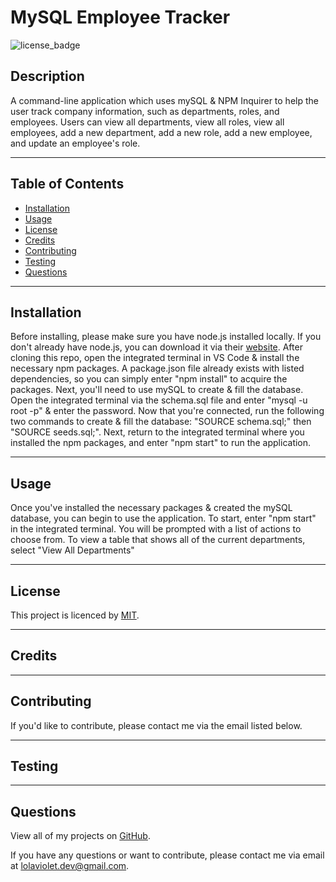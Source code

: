 # MySQL Employee Tracker
![license_badge](https://img.shields.io/badge/license-MIT-blueviolet)


## Description
A command-line application which uses mySQL & NPM Inquirer to help the user track company information, such as departments, roles, and employees. Users can view all departments, view all roles, view all employees, add a new department, add a new role, add a new employee, and update an employee's role.

---

## Table of Contents
* [Installation](#installation)
* [Usage](#usage)
* [License](#license)
* [Credits](#credits)
* [Contributing](#contributing)
* [Testing](#testing)
* [Questions](#questions)

---

## Installation 
Before installing, please make sure you have node.js installed locally. If you don't already have node.js, you can download it via their [website](https://nodejs.dev/). After cloning this repo, open the integrated terminal in VS Code & install the necessary npm packages. A package.json file already exists with listed dependencies, so you can simply enter "npm install" to acquire the packages. Next, you'll need to use mySQL to create & fill the database. Open the integrated terminal via the schema.sql file and enter "mysql -u root -p" & enter the password. Now that you're connected, run the following two commands to create & fill the database: "SOURCE schema.sql;" then "SOURCE seeds.sql;". Next, return to the integrated terminal where you installed the npm packages, and enter "npm start" to run the application. 

---

## Usage
Once you've installed the necessary packages & created the mySQL database, you can begin to use the application. To start, enter "npm start" in the integrated terminal. You will be prompted with a list of actions to choose from. To view a table that shows all of the current departments, select "View All Departments"

---

## License
This project is licenced by [MIT](https://choosealicense.com/licenses/mit/).

---

## Credits


---

## Contributing
If you'd like to contribute, please contact me via the email listed below. 

---

## Testing


---

## Questions
View all of my projects on [GitHub](https://github.com/lola-violet).

If you have any questions or want to contribute, please contact me via email at [lolaviolet.dev@gmail.com](mailto:lolaviolet.dev@gmail.com).